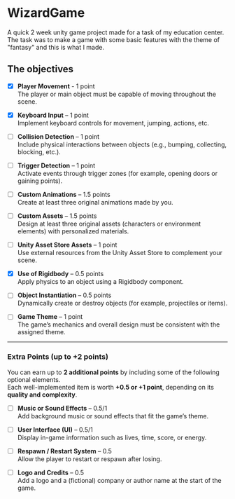 # WizardGame

A quick 2 week unity game project made for a task of my education center. The task was to make a game with some basic features with the theme of "fantasy" and this is what I made.

## The objectives

- [X] **Player Movement** - 1 point  
  The player or main object must be capable of moving  throughout the scene.

- [X] **Keyboard Input** – 1 point  
  Implement keyboard controls for movement, jumping, actions, etc.

- [ ] **Collision Detection** – 1 point  
  Include physical interactions between objects (e.g., bumping, collecting, blocking, etc.).

- [ ] **Trigger Detection** – 1 point  
  Activate events through trigger zones (for example, opening doors or gaining points).

- [ ] **Custom Animations** – 1.5 points  
  Create at least three original animations made by you.

- [ ] **Custom Assets** – 1.5 points  
  Design at least three original assets (characters or environment elements) with personalized materials.

- [ ] **Unity Asset Store Assets** – 1 point  
  Use external resources from the Unity Asset Store to complement your scene.

- [X] **Use of Rigidbody** – 0.5 points  
  Apply physics to an object using a Rigidbody component.

- [ ] **Object Instantiation** – 0.5 points  
  Dynamically create or destroy objects (for example, projectiles or items).

- [ ] **Game Theme** – 1 point  
  The game’s mechanics and overall design must be consistent with the assigned theme.

---

### Extra Points (up to +2 points)

You can earn up to **2 additional points** by including some of the following optional elements.  
Each well-implemented item is worth **+0.5 or +1 point**, depending on its **quality and complexity**.

- [ ] **Music or Sound Effects** – 0.5/1  
  Add background music or sound effects that fit the game’s theme.

- [ ] **User Interface (UI)** – 0.5/1  
  Display in-game information such as lives, time, score, or energy.

- [ ] **Respawn / Restart System** – 0.5  
  Allow the player to restart or respawn after losing.

- [ ] **Logo and Credits** – 0.5  
  Add a logo and a (fictional) company or author name at the start of the game.
